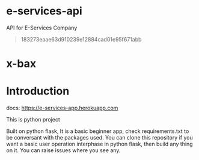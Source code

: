 
# e-services-api
API for E-Services Company
>183273eaae63d910239e12884cad01e95f671abb
# x-bax

# Introduction
docs: https://e-services-app.herokuapp.com

This is python project

Built on python flask,
It is a basic beginner app, check requirements.txt to be conversant with the packages used.
You can clone this repository if you want a basic user operation interphase in python flask, then build any thing on it.
You can raise issues where you see any.